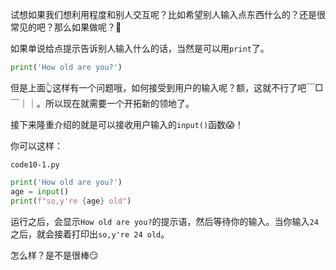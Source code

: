 试想如果我们想利用程度和别人交互呢？比如希望别人输入点东西什么的？还是很常见的吧？那么如果做呢？🤔

如果单说给点提示告诉别人输入什么的话，当然是可以用`print`了。

```python
print('How old are you?')
```

但是上面👆这样有一个问题哦，如何接受到用户的输入呢？额，这就不行了吧￣□￣｜｜。所以现在就需要一个开拓新的领地了。

接下来隆重介绍的就是可以接收用户输入的`input()`函数😱！

你可以这样：

`code10-1.py`
```python
print('How old are you?')
age = input()
print(f"so,y're {age} old")
```
运行之后，会显示`How old are you?`的提示语，然后等待你的输入。当你输入`24`之后，就会接着打印出`so,y're 24 old`。

怎么样？是不是很棒😏
